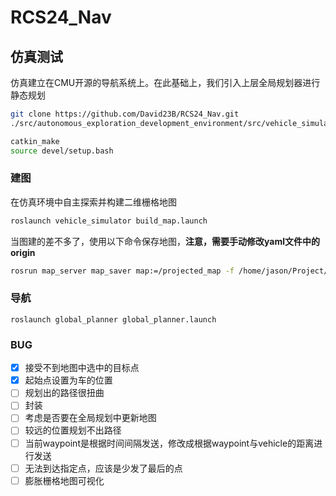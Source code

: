 # RCS24_Nav

## 仿真测试

仿真建立在CMU开源的导航系统上。在此基础上，我们引入上层全局规划器进行静态规划

```bash
git clone https://github.com/David23B/RCS24_Nav.git
./src/autonomous_exploration_development_environment/src/vehicle_simulator/mesh/download_environments.sh
```

```bash
catkin_make
source devel/setup.bash
```

### 建图

在仿真环境中自主探索并构建二维栅格地图

```bash
roslaunch vehicle_simulator build_map.launch
```

当图建的差不多了，使用以下命令保存地图，**注意，需要手动修改yaml文件中的origin**

```bash
rosrun map_server map_saver map:=/projected_map -f /home/jason/Project/github/RCS24_Nav/src/global_planner/map/map
```

### 导航

```
roslaunch global_planner global_planner.launch
```

### BUG

- [x] 接受不到地图中选中的目标点
- [x] 起始点设置为车的位置
- [ ] 规划出的路径很扭曲
- [ ] 封装
- [ ] 考虑是否要在全局规划中更新地图
- [ ] 较远的位置规划不出路径
- [ ] 当前waypoint是根据时间间隔发送，修改成根据waypoint与vehicle的距离进行发送
- [ ] 无法到达指定点，应该是少发了最后的点
- [ ] 膨胀栅格地图可视化
